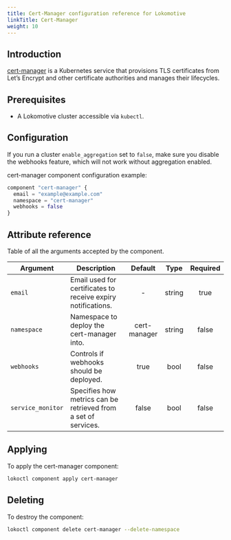 ```yaml
---
title: Cert-Manager configuration reference for Lokomotive
linkTitle: Cert-Manager
weight: 10
---
```


## Introduction

[cert-manager](https://cert-manager.io/docs/) is a Kubernetes service that provisions TLS
certificates from Let’s Encrypt and other certificate authorities and manages their lifecycles.

## Prerequisites

* A Lokomotive cluster accessible via `kubectl`.

## Configuration

If you run a cluster `enable_aggregation` set to `false`, make sure you disable the webhooks
feature, which will not work without aggregation enabled.

cert-manager component configuration example:

```tf
component "cert-manager" {
  email = "example@example.com"
  namespace = "cert-manager"
  webhooks = false
}
```

## Attribute reference

Table of all the arguments accepted by the component.

| Argument          | Description                                                    |   Default    |  Type  | Required |
|-------------------|----------------------------------------------------------------|:------------:|:------:|:--------:|
| `email`           | Email used for certificates to receive expiry notifications.   |      -       | string |   true   |
| `namespace`       | Namespace to deploy the cert-manager into.                     | cert-manager | string |  false   |
| `webhooks`        | Controls if webhooks should be deployed.                       |     true     |  bool  |  false   |
| `service_monitor` | Specifies how metrics can be retrieved from a set of services. |    false     |  bool  |  false   |


## Applying

To apply the cert-manager component:

```bash
lokoctl component apply cert-manager
```
## Deleting

To destroy the component:

```bash
lokoctl component delete cert-manager --delete-namespace
```
